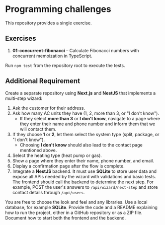 # Programming challenges

This repository provides a single exercise.

## Exercises

1. **01-concurrent-fibonacci** – Calculate Fibonacci numbers with concurrent memoization in TypeScript.

Run `npm test` from the repository root to execute the tests.

## Additional Requirement

Create a separate repository using **Next.js** and **NestJS** that implements a multi-step wizard:

1. Ask the customer for their address.
2. Ask how many AC units they have (1, 2, more than 3, or "I don't know").
   - If they select **more than 3** or **I don't know**, navigate to a page where they enter their name and phone number and inform them that we will contact them.
3. If they choose **1** or **2**, let them select the system type (split, package, or "I don't know").
   - Choosing **I don't know** should also lead to the contact page mentioned above.
4. Select the heating type (heat pump or gas).
5. Show a page where they enter their name, phone number, and email.
6. Display a confirmation page after the flow is complete.
7. Integrate a **NestJS** backend. It must use **SQLite** to store user data and expose all APIs needed by the wizard with validations and basic tests. The frontend should call the backend to determine the next step. For example, POST the user's answers to `/api/wizard/next-step` and store contact details through `/api/users`.

You are free to choose the look and feel and any libraries. Use a local database, for example **SQLite**. Provide the code and a README explaining how to run the project, either in a GitHub repository or as a ZIP file. Document how to start both the frontend and the backend.

